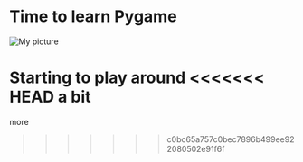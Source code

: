 # Time to learn Pygame


 ![My picture](./arduino_1.gif)

Starting to play around
<<<<<<< HEAD
 a bit
=======
 more
>>>>>>> c0bc65a757c0bec7896b499ee922080502e91f6f
 
